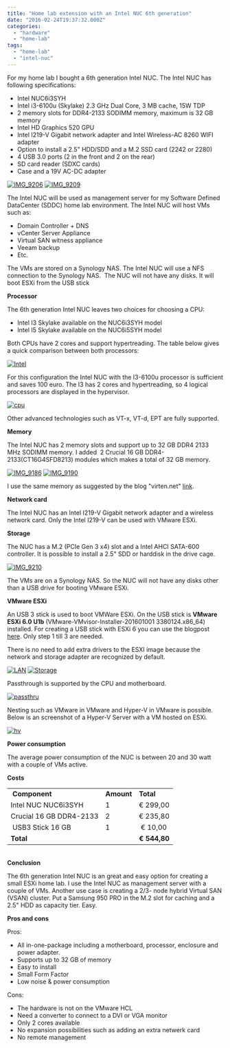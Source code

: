```yaml
---
title: "Home lab extension with an Intel NUC 6th generation"
date: "2016-02-24T19:37:32.000Z"
categories: 
  - "hardware"
  - "home-lab"
tags: 
  - "home-lab"
  - "intel-nuc"
---
```


For my home lab I bought a 6th generation Intel NUC. The Intel NUC has following specifications:

- Intel NUC6i3SYH
- Intel i3-6100u (Skylake) 2.3 GHz Dual Core, 3 MB cache, 15W TDP
- 2 memory slots for DDR4-2133 SODIMM memory, maximum is 32 GB memory
- Intel HD Graphics 520 GPU
- Intel I219-V Gigabit network adapter and Intel Wireless-AC 8260 WIFI adapter
- Option to install a 2.5" HDD/SDD and a M.2 SSD card (2242 or 2280)
- 4 USB 3.0 ports (2 in the front and 2 on the rear)
- SD card reader (SDXC cards)
- Case and a 19V AC-DC adapter

[![IMG_9206](images/IMG_9206-300x250.jpg)](https://www.ivobeerens.nl/wp-content/uploads/2016/02/IMG_9206.jpg) [![IMG_9209](images/IMG_9209-300x228.jpg)](https://www.ivobeerens.nl/wp-content/uploads/2016/02/IMG_9209.jpg)

The Intel NUC will be used as management server for my Software Defined DataCenter (SDDC) home lab environment. The Intel NUC will host VMs such as:

- Domain Controller + DNS
- vCenter Server Appliance
- Virtual SAN witness appliance
- Veeam backup
- Etc.

The VMs are stored on a Synology NAS. The Intel NUC will use a NFS connection to the Synology NAS.  The NUC will not have any disks. It will boot ESXi from the USB stick

**Processor**

The 6th generation Intel NUC leaves two choices for choosing a CPU:

- Intel I3 Skylake available on the NUC6i3SYH model
- Intel I5 Skylake available on the NUC6i5SYH model

Both CPUs have 2 cores and support hypertreading. The table below gives a quick comparison between both processors:

[![Intel](images/Intel-283x300.png)](http://ark.intel.com/nl/compare/88180,91160)

For this configuration the Intel NUC with the I3-6100u processor is sufficient and saves 100 euro. The I3 has 2 cores and hypertreading, so 4 logical processors are displayed in the hypervisor.

[![cpu](images/cpu-300x84.png)](https://www.ivobeerens.nl/wp-content/uploads/2016/02/cpu.png)

Other advanced technologies such as VT-x, VT-d, EPT are fully supported.

**Memory**

The Intel NUC has 2 memory slots and support up to 32 GB DDR4 2133 MHz SODIMM memory. I added  2 Crucial 16 GB DDR4-2133(CT16G4SFD8213) modules which makes a total of 32 GB memory.

[![IMG_9186](images/IMG_9186-225x300.jpg)](https://www.ivobeerens.nl/wp-content/uploads/2016/02/IMG_9186.jpg) [![IMG_9190](images/IMG_9190-300x225.jpg)](https://www.ivobeerens.nl/wp-content/uploads/2016/02/IMG_9190.jpg)

I use the same memory as suggested by the blog "virten.net" [link](http://www.virten.net/2016/01/vmware-homeserver-esxi-on-6th-gen-intel-nuc/).

**Network card**

The Intel NUC has an Intel I219-V Gigabit network adapter and a wireless network card. Only the Intel I219-V can be used with VMware ESXi.

**Storage**

The NUC has a M.2 (PCIe Gen 3 x4) slot and a Intel AHCI SATA-600 controller. It is possible to install a 2.5" SDD or harddisk in the drive cage.

[![IMG_9210](images/IMG_9210-300x225.jpg)](https://www.ivobeerens.nl/wp-content/uploads/2016/02/IMG_9210.jpg)

The VMs are on a Synology NAS. So the NUC will not have any disks other than a USB drive for booting VMware ESXi.

**VMware ESXi**

An USB 3 stick is used to boot VMWare ESXi. On the USB stick is **VMware ESXi 6.0 U1b** (VMware-VMvisor-Installer-201601001 3380124.x86\_64) installed. For creating a USB stick with ESXi 6 you can use the blogpost [here](https://www.ivobeerens.nl/2011/09/17/create-a-bootable-vmware-esxi-5-usb-stick-in-windows-and-perform-a-scripted-installation/). Only step 1 till 3 are needed.

There is no need to add extra drivers to the ESXI image because the network and storage adapter are recognized by default.

[![LAN](images/LAN-300x137.png)](https://www.ivobeerens.nl/wp-content/uploads/2016/02/LAN.png) [![Storage](images/Storage-300x84.png)](https://www.ivobeerens.nl/wp-content/uploads/2016/02/Storage.png)

Passthrough is supported by the CPU and motherboard.

[![passthru](images/passthru-300x278.png)](https://www.ivobeerens.nl/wp-content/uploads/2016/02/passthru.png)

Nesting such as VMware in VMware and Hyper-V in VMware is possible. Below is an screenshot of a Hyper-V Server with a VM hosted on ESXi.

[![hv](images/hv-300x216.png)](https://www.ivobeerens.nl/wp-content/uploads/2016/02/hv.png)

**Power consumption**

The average power consumption of the NUC is between 20 and 30 watt with a couple of VMs active.

**Costs**

<table style="height: 149px;" width="419"><tbody><tr><td><strong>&nbsp;Component</strong></td><td><strong>Amount</strong></td><td><strong>Total</strong></td></tr><tr><td>Intel NUC NUC6i3SYH</td><td>1</td><td>€ 299,00</td></tr><tr><td>Crucial 16 GB DDR4-2133</td><td>2</td><td>€ 235,80</td></tr><tr><td>&nbsp;USB3 Stick 16 GB</td><td>1</td><td>&nbsp;€ 10,00</td></tr><tr><td><strong>Total</strong></td><td></td><td><strong>€&nbsp;544,80</strong></td></tr></tbody></table>

**Conclusion**

The 6th generation Intel NUC is an great and easy option for creating a small ESXi home lab. I use the Intel NUC as management server with a couple of VMs. Another use case is creating a 2/3- node hybrid Virtual SAN (VSAN) cluster. Put a Samsung 950 PRO in the M.2 slot for caching and a 2.5" HDD as capacity tier. Easy.

**Pros and cons**

Pros:

- All in-one-package including a motherboard, processor, enclosure and power adapter.
- Supports up to 32 GB of memory
- Easy to install
- Small Form Factor
- Low noise & power consumption

Cons:

- The hardware is not on the VMware HCL
- Need a converter to connect to a DVI or VGA monitor
- Only 2 cores available
- No expansion possibilities such as adding an extra netwerk card
- No remote management
